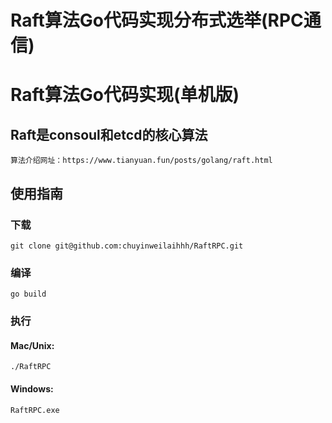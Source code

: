 # Raft算法Go代码实现分布式选举(RPC通信)
# Raft算法Go代码实现(单机版)
## Raft是consoul和etcd的核心算法
    算法介绍网址：https://www.tianyuan.fun/posts/golang/raft.html
## 使用指南
### 下载
    git clone git@github.com:chuyinweilaihhh/RaftRPC.git
### 编译
    go build
### 执行
#### Mac/Unix:
    ./RaftRPC
#### Windows:
    RaftRPC.exe

